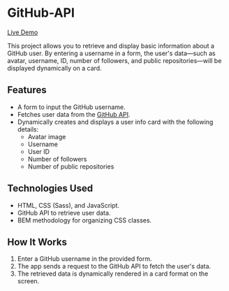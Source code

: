 # GitHub-API 

[Live Demo](https://stan-mqz-project-githubapi.netlify.app/)

This project allows you to retrieve and display basic information about a GitHub user. By entering a username in a form, the user's data—such as avatar, username, ID, number of followers, and public repositories—will be displayed dynamically on a card.

## Features

- A form to input the GitHub username.
- Fetches user data from the [GitHub API](https://docs.github.com/en/rest).
- Dynamically creates and displays a user info card with the following details:
  - Avatar image
  - Username
  - User ID
  - Number of followers
  - Number of public repositories

## Technologies Used

- HTML, CSS (Sass), and JavaScript.
- GitHub API to retrieve user data.
- BEM methodology for organizing CSS classes.

## How It Works

1. Enter a GitHub username in the provided form.
2. The app sends a request to the GitHub API to fetch the user's data.
3. The retrieved data is dynamically rendered in a card format on the screen.
   
